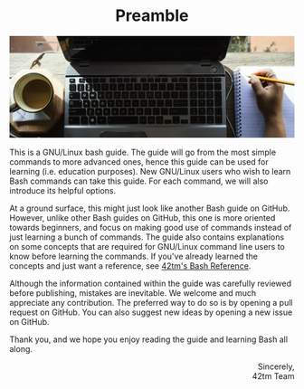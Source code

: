 <h1 align="center">Preamble</h1>

![](../img/prem.jpg)

This is a GNU/Linux bash guide. The guide will go from the most simple commands
to more advanced ones, hence this guide can be used for learning (i.e. education
purposes). New GNU/Linux users who wish to learn Bash commands can take this
guide. For each command, we will also introduce its helpful options.

At a ground surface, this might just look like another Bash guide on GitHub.
However, unlike other Bash guides on GitHub, this one is more oriented towards
beginners, and focus on making good use of commands instead of just learning
a bunch of commands. The guide also contains explanations on some concepts
that are required for GNU/Linux command line users to know before learning the
commands. If you've already learned the concepts and just want a reference, see
[42tm's Bash Reference](http://github.com/42tm/bash-ref).

Although the information contained within the guide was carefully reviewed
before publishing, mistakes are inevitable. We welcome and much appreciate any
contribution. The preferred way to do so is by opening a pull request on GitHub.
You can also suggest new ideas by opening a new issue on GitHub.

Thank you, and we hope you enjoy reading the guide and learning Bash all along.

<p align="right">
Sincerely,<br />
42tm Team
</p>
